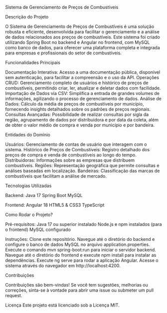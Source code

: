 Sistema de Gerenciamento de Preços de Combustíveis

Descrição do Projeto

O Sistema de Gerenciamento de Preços de Combustíveis é uma solução robusta e eficiente, desenvolvida para facilitar o gerenciamento e a análise de dados relacionados aos preços de combustíveis. 
Este sistema foi criado utilizando Spring Boot no backend e Angular no frontend, com MySQL como banco de dados, para oferecer uma plataforma completa e integrada para empresas e profissionais do 
setor de combustíveis.

Funcionalidades Principais

Documentação Interativa: Acesso a uma documentação pública, disponível sem autenticação, para facilitar a compreensão e o uso da API.
Operações CRUD: Gerenciamento completo de usuários e histórico de preços de combustíveis, permitindo criar, ler, atualizar e deletar dados com facilidade.
Importação de Dados via CSV: Simplifica a entrada de grandes volumes de informações, agilizando o processo de gerenciamento de dados.
Análise de Dados: Cálculo da média de preços de combustíveis por município, fornecendo insights detalhados sobre os padrões de preços regionais.
Consultas Avançadas: Possibilidade de realizar consultas por sigla da região, agrupamento de dados por distribuidora e por data da coleta, além de obter o valor médio de compra e venda por município 
e por bandeira.

Entidades do Domínio

Usuários: Gerenciamento de contas de usuário que interagem com o sistema.
Histórico de Preços de Combustíveis: Registro detalhado dos preços de compra e venda de combustíveis ao longo do tempo.
Distribuidoras: Informações sobre as empresas que distribuem combustíveis.
Regiões: Representação geográfica que permite consultas e análises baseadas em localização.
Bandeiras: Classificação das marcas de combustíveis que facilitam a análise de mercado.

Tecnologias Utilizadas

Backend:
Java 17
Spring Boot
MySQL

Frontend:
Angular 18
HTML5 & CSS3
TypeScript

Como Rodar o Projeto?

Pré-requisitos:
Java 17 ou superior instalado
Node.js e npm instalados (para o frontend)
MySQL configurado

Instruções:
Clone este repositório.
Navegue até o diretório do backend e configure o banco de dados MySQL no arquivo application.properties.
Execute o comando mvn spring-boot:run para iniciar o servidor backend.
Navegue até o diretório do frontend e execute npm install para instalar as dependências.
Execute ng serve para rodar a aplicação Angular.
Acesse o sistema através do navegador em http://localhost:4200.

Contribuições

Contribuições são bem-vindas! Se você tem sugestões, melhorias ou correções, sinta-se à vontade para abrir uma issue ou submeter um pull request.

Licença
Este projeto está licenciado sob a Licença MIT.

